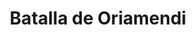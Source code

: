 ﻿---
title: "Batalla de Oriamendi"
permalink: periodes_392.html
layout: periode
dataInici: 1837-03-16
sidebar: periodes
pares:
  - id: 389
    title: "Primera Guerra Carlista"
    dataInici: "(1833-10-02)"
    dataFi: "(1840-07-06)"

fills:
jocsPrincipals:
jocsEscenaris:
jocsEpoca:
  - title: "Dios Patria y Rey"
    bggId: 31776
    escenari: "Oriamendi"

jocsEpocaEscenaris:
---
